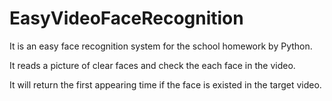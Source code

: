 # EasyVideoFaceRecognition
It is an easy face recognition system for the school homework by Python.

It reads a picture of clear faces and check the each face in the video.

It will return the first appearing time if the face is existed in the target video.
